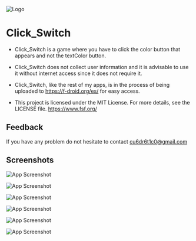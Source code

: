 
![Logo](https://is1-ssl.mzstatic.com/image/thumb/Purple126/v4/32/2a/a3/322aa3f7-cf3f-ec28-6700-c1a56411d8fd/AppIcon-0-0-1x_U007emarketing-0-0-0-7-0-0-sRGB-0-0-0-GLES2_U002c0-512MB-85-220-0-0.png/100x0w.webp)


# Click_Switch

- Click_Switch is a game where you have to click the color button that appears and not the textColor button.

- Click_Switch does not collect user information and it is advisable to use it without internet access since it does not require it.

- Click_Switch, like the rest of my apps, is in the process of being uploaded to https://f-droid.org/es/ for easy access.

- This project is licensed under the MIT License. For more details, see the LICENSE file. https://www.fsf.org/


## Feedback

If you have any problem do not hesitate to contact cu6dr6t1c0@gmail.com


## Screenshots

![App Screenshot](https://mail.google.com/mail/u/0?ui=2&ik=20c34f6808&attid=0.1&permmsgid=msg-a:r5495504968623884136&th=190d6261cd6c4ef5&view=att&disp=safe&realattid=190d6260e031a8340562)

![App Screenshot](https://mail.google.com/mail/u/0?ui=2&ik=20c34f6808&attid=0.2&permmsgid=msg-a:r5495504968623884136&th=190d6261cd6c4ef5&view=att&disp=safe&realattid=190d6260e031ddeda135)

![App Screenshot](https://mail.google.com/mail/u/0?ui=2&ik=20c34f6808&attid=0.4&permmsgid=msg-a:r5495504968623884136&th=190d6261cd6c4ef5&view=att&disp=safe&realattid=190d6260e0349da35b26)

![App Screenshot](https://mail.google.com/mail/u/0?ui=2&ik=20c34f6808&attid=0.3&permmsgid=msg-a:r5495504968623884136&th=190d6261cd6c4ef5&view=att&disp=safe&realattid=190d6260e034bffca591)

![App Screenshot](https://mail.google.com/mail/u/0?ui=2&ik=20c34f6808&attid=0.5&permmsgid=msg-a:r5495504968623884136&th=190d6261cd6c4ef5&view=att&disp=safe&realattid=190d6260e031c3818f54)

![App Screenshot](https://mail.google.com/mail/u/0?ui=2&ik=20c34f6808&attid=0.6&permmsgid=msg-a:r5495504968623884136&th=190d6261cd6c4ef5&view=att&disp=safe&realattid=190d6260e031be38bef3)


